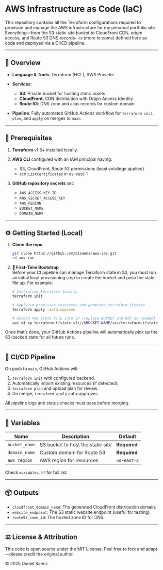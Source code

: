 # AWS Infrastructure as Code (IaC)

This repository contains all the Terraform configurations required to provision and manage the AWS infrastructure for my personal portfolio site. Everything—from the S3 static site bucket to CloudFront CDN, origin access, and Route 53 DNS records—is (more to come) defined here as code and deployed via a CI/CD pipeline.

---

## 🚀 Overview

* **Language & Tools**: Terraform (HCL), AWS Provider
* **Services**:

  * **S3**: Private bucket for hosting static assets
  * **CloudFront**: CDN distribution with Origin Access Identity
  * **Route 53**: DNS zone and alias records for custom domain
* **Pipeline**: Fully automated GitHub Actions workflow for `terraform init`, `plan`, and `apply` on merges to `main`.

---

## 🔧 Prerequisites

1. **Terraform** v1.5+ installed locally.
2. **AWS CLI** configured with an IAM principal having:

   * S3, CloudFront, Route 53 permissions (least-privilege applied)
   * `acm:ListCertificates` in us-east-1
3. **GitHub repository secrets** set:

   * `AWS_ACCESS_KEY_ID`
   * `AWS_SECRET_ACCESS_KEY`
   * `AWS_REGION` 
   * `BUCKET_NAME` 
   * `DOMAIN_NAME` 

---

## ⚙️ Getting Started (Local)

1. **Clone the repo**

   ```bash
   git clone https://github.com/disaenz/aws-iac.git
   cd aws-iac
   ```

2. **🚀 First-Time Bootstrap**  
Before your CI pipeline can manage Terraform state in S3, you must run an initial local provisioning step to create the bucket and push the state file up. For example:

   ```bash
   # Initialize Terraform locally
   terraform init

   # Apply to provision resources and generate terraform.tfstate
   terraform apply -auto-approve

   # Upload the state file into S3 (replace BUCKET and KEY as needed)
   aws s3 cp terraform.tfstate s3://$BUCKET_NAME/iac/terraform.tfstate
   ```

 Once that’s done, your GitHub Actions pipeline will automatically pick up the S3-backed state for all future runs.

---

## 🔄 CI/CD Pipeline

On push to `main`, GitHub Actions will:

1. `terraform init` with configured backend.
2. Automatically import existing resources (if detected).
3. `terraform plan` and upload plan for review.
4. On merge, `terraform apply` auto-approves.

All pipeline logs and status checks must pass before merging.

---

## 📘 Variables

| Name          | Description                       | Default      |
| ------------- | --------------------------------- | ------------ |
| `bucket_name` | S3 bucket to host the static site | **Required** |
| `domain_name` | Custom domain for Route 53        | **Required** |
| `aws_region`  | AWS region for resources          | `us-east-2`  |

Check `variables.tf` for full list.

---

## 📦 Outputs

* `cloudfront_domain_name`: The generated CloudFront distribution domain.
* `website_endpoint`: The S3 static website endpoint (useful for testing).
* `route53_zone_id`: The hosted zone ID for DNS.

---

## ⚖️ License & Attribution

This code is open source under the MIT License. Feel free to fork and adapt—please credit the original author.

© 2025 Daniel Saenz
